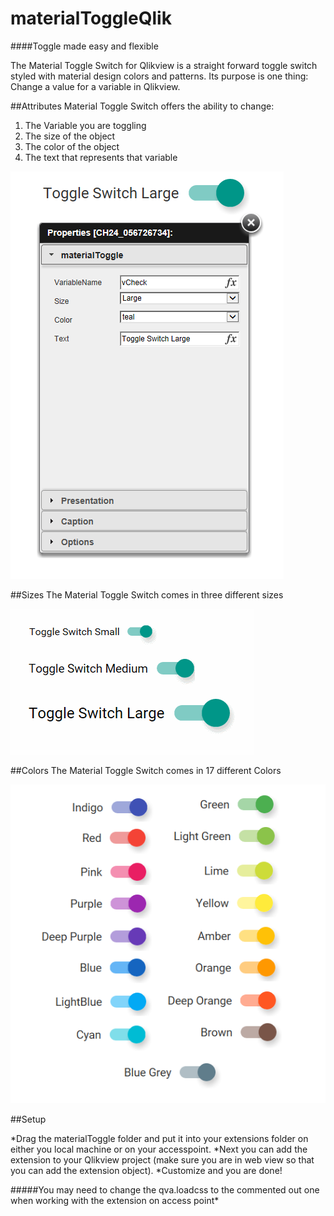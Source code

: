 # materialToggleQlik
####Toggle made easy and flexible

The Material Toggle Switch for Qlikview is a straight forward toggle switch styled with material design colors and patterns. Its purpose is one thing: Change a value for a variable in Qlikview.



##Attributes
Material Toggle Switch offers the ability to change:

1. The Variable you are toggling
2. The size of the object
3. The color of the object
4. The text that represents that variable

![template](/images/template.PNG)


##Sizes
The Material Toggle Switch comes in three different sizes

![SmallMediumLargeToggles](/images/smallMediumLarge.gif)


##Colors
The Material Toggle Switch comes in 17 different Colors

![ToggleColors](/images/colors.PNG)

##Setup

*Drag the materialToggle folder and put it into your extensions folder on either you local machine or on your accesspoint. 
*Next you can add the extension to your Qlikview project (make sure you are in web view so that you can add the extension object).
*Customize and you are done!

#####You may need to change the qva.loadcss to the commented out one when working with the extension on access point*
